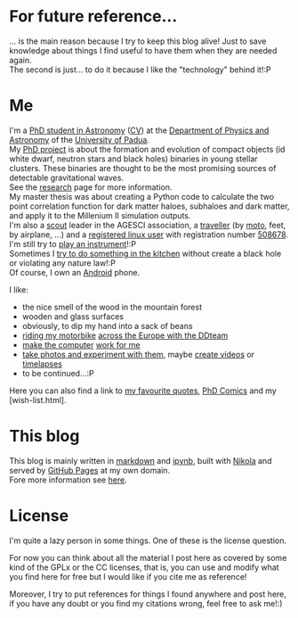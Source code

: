 <!-- 
.. link: 
.. description: 
.. tags: personal
.. date: 2013/08/14 16:59:33
.. title: About
.. slug: about
-->

# For future reference...

... is the main reason because I try to keep this blog alive! Just to save knowledge about things I find useful to have them when they are needed again.    
The second is just... to do it because I like the "technology" behind it!:P


# Me

I'm a [PhD student in Astronomy](http://www.dfa.unipd.it/index.php?id=1051) ([CV](curriculum-vitae.html))
at the [Department of Physics and Astronomy](http://www.dfa.unipd.it/) of the [University of Padua](http://www.unipd.it/).    
My [PhD project](research.html) is about the formation and evolution of compact objects 
(id white dwarf, neutron stars and black holes) binaries in young stellar clusters. 
These binaries are thought to be the most promising sources of detectable gravitational waves.    
See the [research](research.html) page for more information.    
My master thesis was about creating a Python code to calculate the two point correlation 
function for dark matter haloes, subhaloes and dark matter, and apply it to the Millenium II simulation outputs.    
I'm also a [scout](scout.html) leader in the AGESCI association, a [traveller](travels.html)
(by [moto](moto.html), feet, by airplane, ...) and a [registered linux user](https://linuxcounter.net) 
with registration number [508678](http://linuxcounter.net/user/508678.html).    
I'm still try to [play an instrument](music.html)!:P    
Sometimes I [try to do something in the kitchen](cooking.html) without create a black hole
or violating any nature law!:P    
Of course, I own an [Android](android.html) phone.

I like:

* the nice smell of the wood in the mountain forest
* wooden and glass surfaces
* obviously, to dip my hand into a sack of beans
* [riding my motorbike](moto.html) [across the Europe with the DDteam](travels.html)
* [make the computer](system-tricks.html) [work for me](programming-links.html)
* [take photos and experiment with them](photos.html), maybe [create videos](videos.html) or [timelapses](timelapses.html)
* to be continued...:P

Here you can also find a link to [my favourite quotes](my-favourite-quotes.html), [PhD Comics](my-favourite-phd-comics.html)
 and my [wish-list.html].

# This blog

This blog is mainly written in [markdown](http://daringfireball.net/projects/markdown/) 
and [ipynb](http://ipython.org/notebook.html), built with [Nikola](http://nikola.ralsina.com.ar/)
 and served by [GitHub Pages](http://pages.github.com/) at my own domain.    
Fore more information see [here](../posts/blogging-with-nikola-ipython-github.html).

# License

I'm quite a lazy person in some things. One of these is the license question.

For now you can think about all the material I post here as covered by some kind 
of the GPLx or the CC licenses, that is, you can use and modify what you find here 
for free but I would like if you cite me as reference!

Moreover, I try to put references for things I found anywhere and post here, 
if you have any doubt or you find my citations wrong, feel free to ask me!:)
